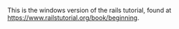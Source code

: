 This is the windows version of the rails tutorial, found at https://www.railstutorial.org/book/beginning. 